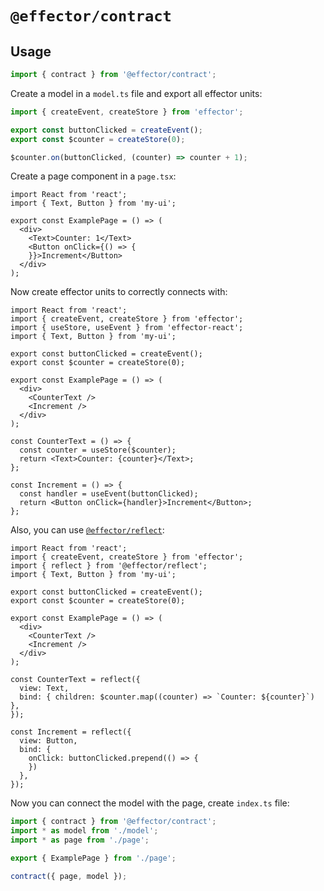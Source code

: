 # `@effector/contract`

## Usage

```ts
import { contract } from '@effector/contract';
```

Create a model in a `model.ts` file and export all effector units:

```ts
import { createEvent, createStore } from 'effector';

export const buttonClicked = createEvent();
export const $counter = createStore(0);

$counter.on(buttonClicked, (counter) => counter + 1);
```

Create a page component in a `page.tsx`:

```tsx
import React from 'react';
import { Text, Button } from 'my-ui';

export const ExamplePage = () => (
  <div>
    <Text>Counter: 1</Text>
    <Button onClick={() => {
    }}>Increment</Button>
  </div>
);
```

Now create effector units to correctly connects with:

```tsx
import React from 'react';
import { createEvent, createStore } from 'effector';
import { useStore, useEvent } from 'effector-react';
import { Text, Button } from 'my-ui';

export const buttonClicked = createEvent();
export const $counter = createStore(0);

export const ExamplePage = () => (
  <div>
    <CounterText />
    <Increment />
  </div>
);

const CounterText = () => {
  const counter = useStore($counter);
  return <Text>Counter: {counter}</Text>;
};

const Increment = () => {
  const handler = useEvent(buttonClicked);
  return <Button onClick={handler}>Increment</Button>;
};
```

Also, you can use [`@effector/reflect`](https://npmjs.com/@effector/reflect):

```tsx
import React from 'react';
import { createEvent, createStore } from 'effector';
import { reflect } from '@effector/reflect';
import { Text, Button } from 'my-ui';

export const buttonClicked = createEvent();
export const $counter = createStore(0);

export const ExamplePage = () => (
  <div>
    <CounterText />
    <Increment />
  </div>
);

const CounterText = reflect({
  view: Text,
  bind: { children: $counter.map((counter) => `Counter: ${counter}`) },
});

const Increment = reflect({
  view: Button,
  bind: {
    onClick: buttonClicked.prepend(() => {
    })
  },
});
```

Now you can connect the model with the page, create `index.ts` file:

```ts
import { contract } from '@effector/contract';
import * as model from './model';
import * as page from './page';

export { ExamplePage } from './page';

contract({ page, model });
```
